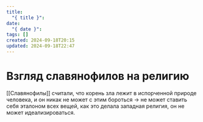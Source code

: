 ```yaml
---
title:
  "{ title }": 
date:
  "{ date }": 
tags: []
created: 2024-09-18T20:15
updated: 2024-09-18T22:47
---
```

# Взгляд славянофилов на религию

[[Славянофилы]] считали, что корень зла лежит в испорченной природе человека, и он никак не может с этим бороться → не может ставить себя эталоном всех вещей, как это делала западная религия, он не может идеализироваться.

